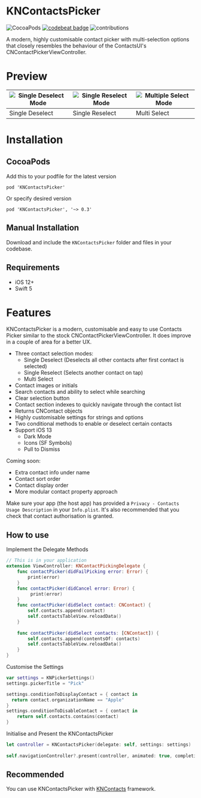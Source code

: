# KNContactsPicker
![CocoaPods](https://img.shields.io/cocoapods/v/KNContactsPicker) [![codebeat badge](https://codebeat.co/badges/aaf07a97-7f1b-4c91-9966-2dcbbfb34ae5)](https://codebeat.co/projects/github-com-dragosrobertn-kncontactspicker-master) ![contributions](https://img.shields.io/badge/contributions-welcome-informational.svg)

A modern, highly customisable contact picker with multi-selection options that closely resembles the behaviour of the ContactsUI's CNContactPickerViewController.

# Preview
|![Single Deselect Mode](https://github.com/dragosrobertn/KNContactsPicker/blob/main/PreviewGIFs/SingleDeselectMode.gif)|![Single Reselect Mode](https://github.com/dragosrobertn/KNContactsPicker/blob/main/PreviewGIFs/SingleReselectMode.gif)|![Multiple Select Mode](https://github.com/dragosrobertn/KNContactsPicker/blob/main/PreviewGIFs/MultiSelectionMode.gif)|
|---|---|---|
|Single Deselect|Single Reselect|Multi Select|

# Installation

## CocoaPods
Add this to your podfile for the latest version
```
pod 'KNContactsPicker'
```
Or specify desired version
```
pod 'KNContactsPicker', '~> 0.3'
```


## Manual Installation
Download and include the `KNContactsPicker` folder and files in your codebase.

## Requirements
 - iOS 12+
 - Swift 5
 
# Features
KNContactsPicker is a modern, customisable and easy to use Contacts Picker similar to the stock CNContactPickerViewController. It does improve in a couple of area for a better UX.

- Three contact selection modes:
  - Single Deselect (Deselects all other contacts after first contact is selected)
  - Single Reselect (Selects another contact on tap)
  - Multi Select
- Contact images or initials
- Search contacts and ability to select while searching
- Clear selection button
- Contact section indexes to quickly navigate through the contact list
- Returns CNContact objects
- Highly customisable settings for strings and options
- Two conditional methods to enable or deselect certain contacts
- Support iOS 13 
  - Dark Mode
  - Icons (SF Symbols)
  - Pull to Dismiss

Coming soon:
- Extra contact info under name
- Contact sort order
- Contact display order
- More modular contact property approach

Make sure your app (the host app) has provided a `Privacy - Contacts Usage Description` in your `Info.plist`. 
It's also recommended that you check that contact authorisation is granted. 

## How to use
Implement the Delegate Methods
```swift
// This is in your application
extension ViewController: KNContactPickingDelegate {
    func contactPicker(didFailPicking error: Error) {
        print(error)
    }
    func contactPicker(didCancel error: Error) {
         print(error)
    }
    func contactPicker(didSelect contact: CNContact) {
        self.contacts.append(contact)
        self.contactsTableView.reloadData()
    }
    
    func contactPicker(didSelect contacts: [CNContact]) {
        self.contacts.append(contentsOf: contacts)
        self.contactsTableView.reloadData()
    }
}
```

Customise the Settings
```swift
var settings = KNPickerSettings()
settings.pickerTitle = "Pick"

settings.conditionToDisplayContact = { contact in
  return contact.organizationName == "Apple"
}
settings.conditionToDisableContact = { contact in
    return self.contacts.contains(contact)
}
```
Initialise and Present the KNContactsPicker
```swift
let controller = KNContactsPicker(delegate: self, settings: settings)
        
self.navigationController?.present(controller, animated: true, completion: nil)
```

## Recommended
You can use KNContactsPicker with [KNContacts](https://github.com/dragosrobertn/KNContacts) framework.
